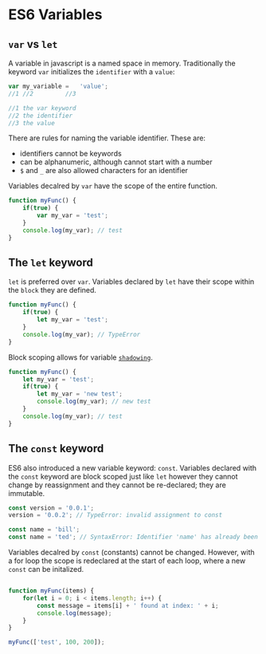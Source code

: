 # ES6 Variables


## `var` vs `let`
A variable in javascript is a named space in memory. Traditionally the keyword
`var` initializes the `identifier` with a `value`:

```js
var	my_variable	=	'value';
//1	//2			//3 

//1 the var keyword
//2 the identifier
//3 the value
```
There are rules for naming the variable identifier. These are:
- identifiers cannot be keywords
- can be alphanumeric, although cannot start with a number
- `$` and `_` are also allowed characters for an identifier

Variables decalred by `var` have the scope of the entire function.

```js
function myFunc() {
	if(true) {
		var my_var = 'test';
	}
	console.log(my_var); // test
}
```

## The `let` keyword

`let` is preferred over `var`. Variables declared by `let` have their scope
within the `block` they are defined.

```js
function myFunc() {
	if(true) {
		let my_var = 'test';
	}
	console.log(my_var); // TypeError
}
```

Block scoping allows for variable [`shadowing`][Shadowing].

```js
function myFunc() {
	let my_var = 'test';
	if(true) {
		let my_var = 'new test';
		console.log(my_var); // new test
	}
	console.log(my_var); // test
}
```

## The `const` keyword

ES6 also introduced a new variable keyword: `const`. Variables declared with 
the `const` keyword are block scoped just like `let` however they cannot 
change by reassignment and they cannot be re-declared; they are immutable.

```js
const version = '0.0.1';
version = '0.0.2'; // TypeError: invalid assignment to const

const name = 'bill';
const name = 'ted'; // SyntaxError: Identifier 'name' has already been declared
```
Variables decalred by `const` (constants) cannot be changed. However, with a 
for loop the scope is redeclared at the start of each loop, where a new 
`const` can be initalized.

```js 

function myFunc(items) {
	for(let i = 0; i < items.length; i++) {
		const message = items[i] + ' found at index: ' + i;
		console.log(message);
	} 
}

myFunc(['test', 100, 200]);
```

[Shadowing]: https://en.wikipedia.org/wiki/Variable_shadowing
